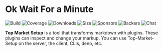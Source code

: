 # Ok Wait For a Minute 

![Build]( https://github.com/remarkjs/remark/workflows/main/badge.svg)
![Coverage]( https://img.shields.io/codecov/c/github/remarkjs/remark.svg)
![Downloads]( https://img.shields.io/npm/dm/remark.svg)
![Size]( https://img.shields.io/bundlejs/size/remark)
![Sponsors]( https://opencollective.com/unified/sponsors/badge.svg)
![Backers]( https://opencollective.com/unified/backers/badge.svg)
![Chat]( https://img.shields.io/badge/chat-discussions-success.svg)

**Top Market Setup** is a tool that transforms markdown with plugins.
These plugins can inspect and change your markup.
You can use Top-Market-Setup on the server, the client, CLIs, deno, etc.

